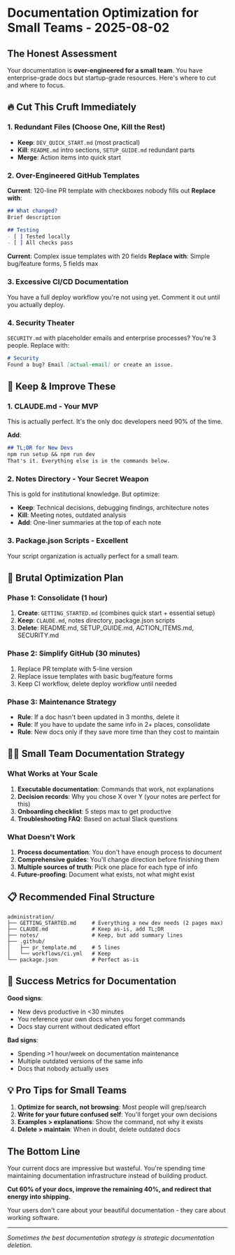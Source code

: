 # Documentation Optimization for Small Teams - 2025-08-02

## The Honest Assessment

Your documentation is **over-engineered for a small team**. You have enterprise-grade docs but startup-grade resources. Here's where to cut and where to focus.

## 🔥 Cut This Cruft Immediately

### 1. Redundant Files (Choose One, Kill the Rest)
- **Keep**: `DEV_QUICK_START.md` (most practical)
- **Kill**: `README.md` intro sections, `SETUP_GUIDE.md` redundant parts
- **Merge**: Action items into quick start

### 2. Over-Engineered GitHub Templates
**Current**: 120-line PR template with checkboxes nobody fills out
**Replace with**:
```markdown
## What changed?
Brief description

## Testing
- [ ] Tested locally
- [ ] All checks pass
```

**Current**: Complex issue templates with 20 fields
**Replace with**: Simple bug/feature forms, 5 fields max

### 3. Excessive CI/CD Documentation
You have a full deploy workflow you're not using yet. Comment it out until you actually deploy.

### 4. Security Theater
`SECURITY.md` with placeholder emails and enterprise processes? You're 3 people. Replace with:
```markdown
# Security
Found a bug? Email [actual-email] or create an issue.
```

## 💎 Keep & Improve These

### 1. CLAUDE.md - Your MVP
This is actually perfect. It's the only doc developers need 90% of the time.

**Add**:
```markdown
## TL;DR for New Devs
npm run setup && npm run dev
That's it. Everything else is in the commands below.
```

### 2. Notes Directory - Your Secret Weapon
This is gold for institutional knowledge. But optimize:
- **Keep**: Technical decisions, debugging findings, architecture notes
- **Kill**: Meeting notes, outdated analysis
- **Add**: One-liner summaries at the top of each note

### 3. Package.json Scripts - Excellent
Your script organization is actually perfect for a small team.

## 🎯 Brutal Optimization Plan

### Phase 1: Consolidate (1 hour)
1. **Create**: `GETTING_STARTED.md` (combines quick start + essential setup)
2. **Keep**: `CLAUDE.md`, notes directory, package.json scripts
3. **Delete**: README.md, SETUP_GUIDE.md, ACTION_ITEMS.md, SECURITY.md

### Phase 2: Simplify GitHub (30 minutes)
1. Replace PR template with 5-line version
2. Replace issue templates with basic bug/feature forms
3. Keep CI workflow, delete deploy workflow until needed

### Phase 3: Maintenance Strategy
- **Rule**: If a doc hasn't been updated in 3 months, delete it
- **Rule**: If you have to update the same info in 2+ places, consolidate
- **Rule**: New docs only if they save more time than they cost to maintain

## 🏃‍♂️ Small Team Documentation Strategy

### What Works at Your Scale
1. **Executable documentation**: Commands that work, not explanations
2. **Decision records**: Why you chose X over Y (your notes are perfect for this)
3. **Onboarding checklist**: 5 steps max to get productive
4. **Troubleshooting FAQ**: Based on actual Slack questions

### What Doesn't Work
1. **Process documentation**: You don't have enough process to document
2. **Comprehensive guides**: You'll change direction before finishing them
3. **Multiple sources of truth**: Pick one place for each type of info
4. **Future-proofing**: Document what exists, not what might exist

## 📋 Recommended Final Structure

```
administration/
├── GETTING_STARTED.md     # Everything a new dev needs (2 pages max)
├── CLAUDE.md              # Keep as-is, add TL;DR
├── notes/                 # Keep, but add summary lines
├── .github/
│   ├── pr_template.md     # 5 lines
│   └── workflows/ci.yml   # Keep
└── package.json           # Perfect as-is
```

## 🎯 Success Metrics for Documentation

**Good signs**:
- New devs productive in <30 minutes
- You reference your own docs when you forget commands
- Docs stay current without dedicated effort

**Bad signs**:
- Spending >1 hour/week on documentation maintenance
- Multiple outdated versions of the same info
- Docs that nobody actually uses

## 💡 Pro Tips for Small Teams

1. **Optimize for search, not browsing**: Most people will grep/search
2. **Write for your future confused self**: You'll forget your own decisions
3. **Examples > explanations**: Show the command, not why it exists
4. **Delete > maintain**: When in doubt, delete outdated docs

## The Bottom Line

Your current docs are impressive but wasteful. You're spending time maintaining documentation infrastructure instead of building product. 

**Cut 60% of your docs, improve the remaining 40%, and redirect that energy into shipping.**

Your users don't care about your beautiful documentation - they care about working software.

---

*Sometimes the best documentation strategy is strategic documentation deletion.*